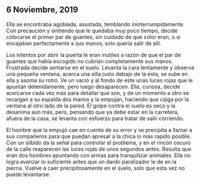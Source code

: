 ## 6 Noviembre, 2019

Ella se encontraba agobiada, asustada, temblando ininterrumpidamente. Con precaución y sintiendo que le quedaba muy poco tiempo, decide colocarse el primer par de guantes, sin cuidado de que color eran, o si encajaban perfectamente a sus manos, solo quería salir de allí. 

Los intentos por abrir la puerta le eran inutiles a razón de que el par de guantes que había escogido no cubrían completamente sus manos. Frustrada decide sentarse en el suelo. Levanta la cara lentamente y observa una pequeña ventana, acerca una silla justo debajo de la esta, se sube en ella y asoma su rotro. Ve un vacio y al fondo de este unas luces rojas que le apuntan detenidamente, pero luego desaparecen. Ella, curiosa, decide acercarse cada vez más para detallar que son, y de un momento a otro se recargan a su espalda dos manos y la empujan, haciendo que caiga por la ventana al otro lado de la pared. El golpe contra el suelo es seco y la desanima aún más, pero, pensando que ya debe estar en la carretera, afuera de la casa, se levanta con esfuerzo para tratar de salir corriendo. 

El hombre que la empujó cae en cuenta de su error y se precipita a llamar a sus compañeros para que puedan apresar a la chica lo más rapido posible. Con un silbido da la señal para controlar el problema, y en el rincón oscuro de la calle reaparecen las  luces rojas de unos segundos antes. Resulta que eran dos hombres apuntando con armas para tranquilizar animales. Ella no logra avanzar lo suficiente antes que un dardo paralizador le de en la pierna. Vuelve a caer precipitosamente en el suelo, solo que esta vez no puede levantarse.
